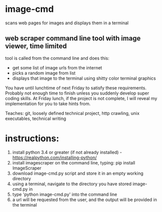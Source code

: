 # image-cmd

scans web pages for images and displays them in a terminal

## web scraper command line tool with image viewer, time limited

tool is called from the command line and does this:

- get some list of image urls from the internet
- picks a random image from list
- displays that image to the terminal using shitty color terminal graphics

You have until lunchtime of next Friday to satisfy these requirements. Probably not enough time to finish
unless you suddenly develop super coding skills. At Friday lunch, if the project is not complete, I will
reveal my implementation for you to take hints from.

Teaches: git, loosely defined technical project, http crawling, unix executables, technical writing

# instructions:

1) install python 3.4 or greater (if not already installed) - https://realpython.com/installing-python/
2) install imagescraper on the command line, typing: pip install ImageScraper
3) download image-cmd.py script and store it in an empty working directory
4) using a terminal, navigate to the directory you have stored image-cmd.py in
5) type 'python image-cmd.py' into the command line
6) a url will be requested from the user, and the output will be provided in the terminal
